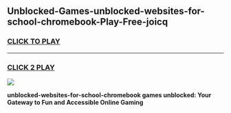 
## Unblocked-Games-unblocked-websites-for-school-chromebook-Play-Free-joicq
<h3>
<a href="https://premium76.site?title=unblocked-websites-for-school-chromebook&ref=18A1">CLICK TO PLAY</a></h3>
<hr>

<h3>
<a href="https://premium76.site?title=unblocked-websites-for-school-chromebook&ref=18A1">CLICK 2 PLAY</a>
  
</h3>

<a href="https://premium76.site?title=unblocked-websites-for-school-chromebook&ref=18A1"><img src="https://clearcache.store/games.png"></a>


**unblocked-websites-for-school-chromebook games unblocked: Your Gateway to Fun and Accessible Online Gaming**
